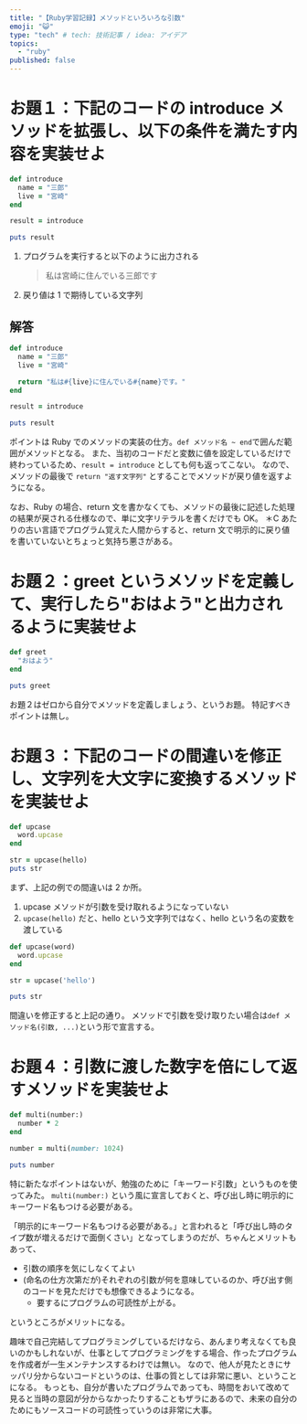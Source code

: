 ```yaml
---
title: "【Ruby学習記録】メソッドといろいろな引数"
emoji: "😺"
type: "tech" # tech: 技術記事 / idea: アイデア
topics:
  - "ruby"
published: false
---
```


# お題１：下記のコードの introduce メソッドを拡張し、以下の条件を満たす内容を実装せよ

```ruby:example.rb
def introduce
  name = "三郎"
  live = "宮崎"
end

result = introduce

puts result
```

1. プログラムを実行すると以下のように出力される
   > 私は宮崎に住んでいる三郎です
2. 戻り値は 1 で期待している文字列

## 解答

```ruby
def introduce
  name = "三郎"
  live = "宮崎"

  return "私は#{live}に住んでいる#{name}です。"
end

result = introduce

puts result
```

ポイントは Ruby でのメソッドの実装の仕方。`def メソッド名 ~ end`で囲んだ範囲がメソッドとなる。
また、当初のコードだと変数に値を設定しているだけで終わっているため、`result = introduce` としても何も返ってこない。
なので、メソッドの最後で `return "返す文字列"` とすることでメソッドが戻り値を返すようになる。

なお、Ruby の場合、return 文を書かなくても、メソッドの最後に記述した処理の結果が戻される仕様なので、単に文字リテラルを書くだけでも OK。
＊C あたりの古い言語でプログラム覚えた人間からすると、return 文で明示的に戻り値を書いていないとちょっと気持ち悪さがある。

# お題２：greet というメソッドを定義して、実行したら"おはよう"と出力されるように実装せよ

```ruby
def greet
  "おはよう"
end

puts greet
```

お題２はゼロから自分でメソッドを定義しましょう、というお題。
特記すべきポイントは無し。

# お題３：下記のコードの間違いを修正し、文字列を大文字に変換するメソッドを実装せよ

```ruby:wrong.rb
def upcase
  word.upcase
end

str = upcase(hello)
puts str
```

まず、上記の例での間違いは 2 か所。

1. upcase メソッドが引数を受け取れるようになっていない
2. `upcase(hello)` だと、hello という文字列ではなく、hello という名の変数を渡している

```ruby
def upcase(word)
  word.upcase
end

str = upcase('hello')

puts str

```

間違いを修正すると上記の通り。
メソッドで引数を受け取りたい場合は`def メソッド名(引数, ...)`という形で宣言する。

# お題４：引数に渡した数字を倍にして返すメソッドを実装せよ

```ruby
def multi(number:)
  number * 2
end

number = multi(number: 1024)

puts number

```

特に新たなポイントはないが、勉強のために「キーワード引数」というものを使ってみた。
`multi(number:)` という風に宣言しておくと、呼び出し時に明示的にキーワード名もつける必要がある。

「明示的にキーワード名もつける必要がある。」と言われると「呼び出し時のタイプ数が増えるだけで面倒くさい」となってしまうのだが、ちゃんとメリットもあって、

- 引数の順序を気にしなくてよい
- (命名の仕方次第だが)それぞれの引数が何を意味しているのか、呼び出す側のコードを見ただけでも想像できるようになる。
  - 要するにプログラムの可読性が上がる。

というところがメリットになる。

趣味で自己完結してプログラミングしているだけなら、あんまり考えなくても良いのかもしれないが、仕事としてプログラミングをする場合、作ったプログラムを作成者が一生メンテナンスするわけでは無い。
なので、他人が見たときにサッパリ分からないコードというのは、仕事の質としては非常に悪い、ということになる。
もっとも、自分が書いたプログラムであっても、時間をおいて改めて見ると当時の意図が分からなかったりすることもザラにあるので、未来の自分のためにもソースコードの可読性っていうのは非常に大事。
